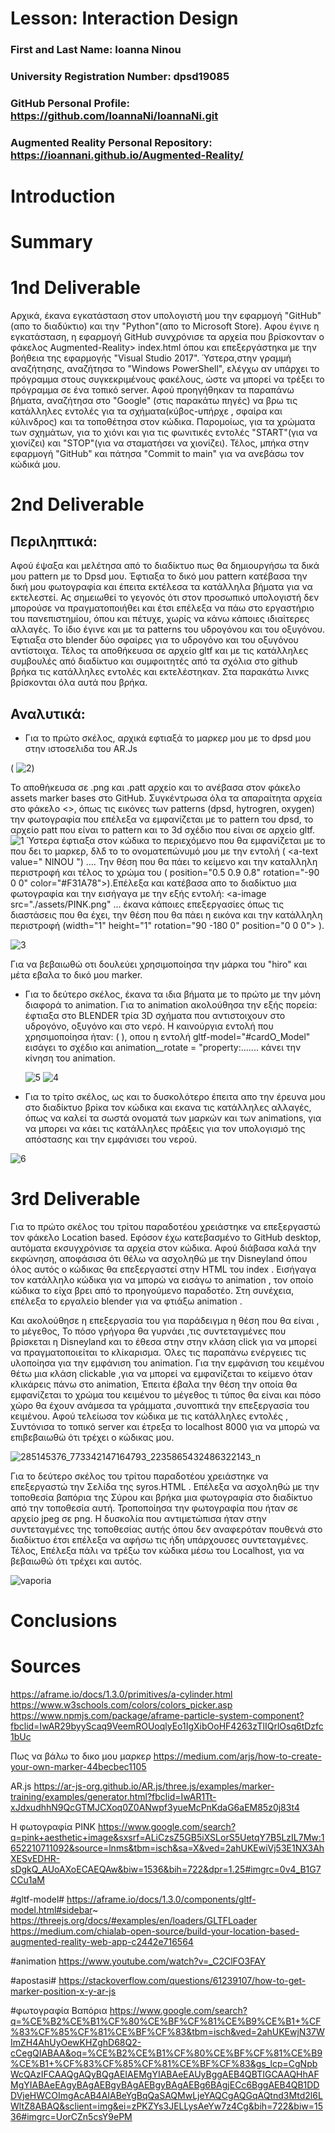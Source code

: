 # Lesson: Interaction Design

### First and Last Name: Ioanna Ninou
### University Registration Number: dpsd19085
### GitHub Personal Profile: https://github.com/IoannaNi/IoannaNi.git
### Augmented Reality Personal Repository: https://ioannani.github.io/Augmented-Reality/

# Introduction

# Summary


# 1nd Deliverable
Αρχικά, έκανα εγκατάσταση στον υπολογιστή μου την εφαρμογή "GitHub"(απο το διαδύκτιο) και την "Python"(απο το Microsoft Store). Αφου έγινε η εγκατάσταση, η εφαρμογή GitHub συνχρόνισε τα αρχεία που βρίσκονταν ο φάκελος Augmented-Reality> index.html όπου και επεξεργάστηκα με την βοήθεια της εφαρμογής  "Visual Studio 2017". Ύστερα,στην γραμμή αναζήτησης, αναζήτησα το "Windows PowerShell", ελέγχω αν υπάρχει το πρόγραμμα στους συγκεκριμένους φακέλους, ώστε να μπορεί να τρέξει το πρόγραμμα σε ένα τοπικό server. Αφού προηγήθηκαν τα παραπάνω βήματα, αναζήτησα στο "Google" (στις παρακάτω πηγές) να βρω τις κατάλληλες εντολές για τα σχήματα(κύβος-υπήρχε , σφαίρα και κύλινδρος) και τα τοποθέτησα στον κώδικα. Παρομοίως, για τα χρώματα των σχημάτων, για το χιόνι και για τις φωνιτικές εντολές "START"(για να χιονίζει) και "STOP"(για να σταματήσει να χιονίζει). Τέλος, μπήκα στην εφαρμογή "GitHub" και πάτησα "Commit to main" για να ανεβάσω τον κώδικά μου.

# 2nd Deliverable
<h2>Περιληπτικά:</h2>

Αφού έψαξα και μελέτησα από το διαδίκτυο πως θα δημιουργήσω τα δικά μου pattern με το Dpsd μου. Έφτιαξα το δικό μου pattern κατέβασα την δική μου φωτογραφία και έπειτα εκτέλεσα τα κατάλληλα βήματα για να εκτελεστεί.
Ας σημειωθεί το γεγονός ότι στον προσωπικό υπολογιστή δεν μπορούσε να  πραγματοποιήθει και έτσι επέλεξα να πάω στο εργαστήριο του πανεπιστημίου, όπου και πέτυχε, χωρίς να κάνω κάποιες ιδιαίτερες αλλαγές.
Το ίδιο έγινε και με τα patterns του  υδρογόνου και του οξυγόνου. Έφτιαξα στο blender δύο σφαίρες για το υδρογόνο και του οξυγόνου αντίστοιχα. Τέλος τα αποθήκευσα σε αρχείο gltf και με τις κατάλληλες συμβουλές από διαδίκτυο και συμφοιτητές από τα σχόλια στο github βρήκα τις κατάλληλες εντολές και εκτελέστηκαν. Στα παρακάτω λινκς βρίσκονται όλα αυτά που βρήκα.


<h2>Αναλυτικά:</h2>


- Για το πρώτο σκέλος, αρχικά εφτιαξά το μαρκερ μου με το dpsd μου στην ιστοσελιδα του AR.Js 

( ![2](https://user-images.githubusercontent.com/100956310/169598778-afa8f356-53aa-4779-a233-5179db0a6c9c.jpg))


 Το αποθήκευσα σε .png και .patt αρχείο και το ανέβασα στον φάκελο assets marker bases στο GitHub. Συγκέντρωσα όλα τα απαραίτητα αρχεία στο φάκελο <<assets>>, όπως τις εικόνες των patterns (dpsd, hytrogren, oxygen) την φωτογραφία που επέλεξα να εμφανίζεται με το pattern του dpsd, το αρχείο patt που είναι το pattern και το 3d σχέδιο που είναι σε αρχείο gltf. ![1](https://user-images.githubusercontent.com/100956310/169598663-78c63ff3-e538-41c9-bbf6-9507e2eaf2ec.jpg)
 Ύστερα έφτιαξα στον κώδικα το περιεχόμενο που θα εμφανίζεται με το που δει το μαρκερ,  δλδ το το ονοματεπώνυμό μου με την εντολή ( <a-text value=" NINOU ") .... Την θέση που θα πάει το κείμενο και την καταλληλη περιστροφή και τέλος το χρώμα του ( position="0.5 0.9 0.8" rotation="-90 0 0" color="#F31A78"></a-text>).Επέλεξα και κατέβασα απο το διαδίκτυο μια φωτογραφία και την εισήγαγα με την εξής εντολή: <a-image src="./assets/PINK.png" </a-image> ...  έκανα κάποιες επεξεργασίες όπως τις διαστάσεις που θα έχει, την  θέση που θα πάει η εικόνα και την κατάλληλη περιστροφή (width="1"  height="1" rotation="90 -180 0" position="0 0 0"> ). 
 
 
 ![3](https://user-images.githubusercontent.com/100956310/169598984-ff636c33-33f0-46fb-8231-382281d844ee.jpg)



Για να βεβαιωθώ οτι δουλεύει χρησιμοποίησα την μάρκα του "hiro" και μέτα εβαλα το δικό μου marker.
- Για το δεύτερο σκέλος, έκανα τα ιδια βήματα με το πρώτο με την μόνη διαφορά το animation. Για το animation ακολούθησα την εξής πορεία: έφτιαξα στο BLENDER τρία 3D σχήματα που αντιστοιχουν στο υδρογόνο, οξυγόνο και στο νερό. Η καινούργια εντολή που χρησιμοποίησα ήταν: ( <a-entity position="0 1 0" rotation="0 90 0" scale="0.3 0.3 0.3" gltf-model="#cardO_Model"         animation__rotate = "property: rotation; dur: 5000; easing: linear; dir: normal; from:0 0 0; to: 360 0 0; loop: true;" ></a-entity>), οπου η εντολή gltf-model="#cardO_Model"  εισάγει το σχέδιο και animation__rotate = "property:....... κάνει την κίνηση του animation. 
 
  ![5](https://user-images.githubusercontent.com/100956310/169599138-582b0c97-e605-4292-a7b8-5c92f53fb6f1.jpg)
 ![4](https://user-images.githubusercontent.com/100956310/169599186-bad15ca3-3f8a-4afc-bb5a-44eb4dcbad0f.jpg)

 
- Για το τρίτο σκέλος, ως και το δυσκολότερο έπειτα απο την έρευνα μου στο διαδίκτυο βρίκα τον κώδικα και εκανα τις κατάλληλες αλλαγές, όπως να καλεί τα σωστά ονοματά των μαρκών και των animations, για να μπορει να κάει τις κατάλληλες πράξεις για τον υπολογισμό της απόστασης και την εμφάνισει του νερού. 

![6](https://user-images.githubusercontent.com/100956310/169599281-f678bc5d-7f12-49e4-b7a7-a76955d6bfd8.jpg)





# 3rd Deliverable 
 
 
 Για το πρώτο σκέλος του τρίτου παραδοτέου χρειάστηκε να επεξεργαστώ τον φάκελο Location based. Εφόσον έχω κατεβασμένο το GitHub desktop, αυτόματα εκσυγχρόνισε τα αρχεία στον κώδικα. Αφού διάβασα καλά την εκφώνηση, αποφάσισα ότι θέλω να ασχοληθώ με την Disneyland όπου όλος αυτός ο κώδικας θα επεξεργαστεί στην HTML του index . Εισήγαγα τον κατάλληλο κώδικα για να μπορώ να εισάγω το  animation , τον οποίο κώδικα το είχα βρει από το προηγούμενο παραδοτέο. Στη συνέχεια, επέλεξα το εργαλείο blender για να φτιάξω animation .

  <a-assets>
    <a-asset-item id="Disney" src="/assets/disney_p1.gltf"></a-asset-item>
  </a-assets>

Και ακολούθησε η επεξεργασία του για παράδειγμα η θέση που θα είναι , το μέγεθος, Το πόσο γρήγορα θα γυρνάει ,τις συντεταγμένες που βρίσκεται η  Disneyland και το έθεσα στην στην κλάση click για να μπορεί να πραγματοποιείται το κλίκαρισμα. Όλες τις παραπάνω ενέργειες τις υλοποίησα για την εμφάνιση του animation.
Για την εμφάνιση του κειμένου θέτω μια κλάση clickable ,για να μπορεί να εμφανίζεται το κείμενο όταν κλικάρεις πάνω στο animation, Έπειτα έβαλα την θέση την οποία θα εμφανίζεται το χρώμα του κειμένου το μέγεθος τι τύπος θα είναι και πόσο χώρο θα έχουν ανάμεσα τα γράμματα ,συνοπτικά την επεξεργασία του κειμένου. Αφού τελείωσα τον κώδικα με τις κατάλληλες εντολές , Συντόνισα το τοπικό server και έτρεξα το localhost 8000 για να μπορώ να επιβεβαιωθώ ότι τρέχει ο κώδικας μου.
 
 ![285145376_773342147164793_2235865432486322143_n](https://user-images.githubusercontent.com/100956310/171845213-bd202797-d1a6-4ca7-aa54-ac1f7f50f119.jpg)
 
 Για το δεύτερο σκέλος του τρίτου παραδοτέου χρειάστηκε να επεξεργαστώ την Σελίδα της syros.HTML . Επέλεξα να ασχοληθώ με την τοποθεσία βαπόρια της Σύρου και βρήκα μια φωτογραφία στο διαδίκτυο από την τοποθεσία αυτή. Τροποποίησα την φωτογραφία που ήταν σε αρχείο jpeg σε png. Η δυσκολία που αντιμετώπισα ήταν στην συντεταγμένες της τοποθεσίας αυτής όπου δεν αναφερόταν πουθενά στο διαδίκτυο έτσι επέλεξα να αφήσω τις ήδη υπάρχουσες συντεταγμένες. Τέλος, Επέλεξα πάλι να τρέξω τον κώδικα μέσω του Localhost, για να βεβαιωθώ ότι τρέχει και αυτός.
 
 
 ![vaporia](https://user-images.githubusercontent.com/100956310/171846429-0e439737-d6c4-4def-a47a-22358f335ea7.jpg)




# Conclusions


# Sources
https://aframe.io/docs/1.3.0/primitives/a-cylinder.html
https://www.w3schools.com/colors/colors_picker.asp
https://www.npmjs.com/package/aframe-particle-system-component?fbclid=IwAR29byyScaq9VeemROUoqlyEo1IgXibOoHF4263zTlIQrlOsq6tDzfc1bUc

Πως να βάλω το δικο μου μαρκερ
https://medium.com/arjs/how-to-create-your-own-marker-44becbec1105
 
AR.js 
https://ar-js-org.github.io/AR.js/three.js/examples/marker-training/examples/generator.html?fbclid=IwAR1Tt-xJdxudhhN9QcGTMJCXoq0Z0ANwpf3yueMcPnKdaG6aEM85z0j83t4

Η φωτογραφία PINK
https://www.google.com/search?q=pink+aesthetic+image&sxsrf=ALiCzsZ5GB5iXSLorS5UetqY7B5LzIL7Mw:1652210711092&source=lnms&tbm=isch&sa=X&ved=2ahUKEwiVj53E1NX3AhXESvEDHR-sDgkQ_AUoAXoECAEQAw&biw=1536&bih=722&dpr=1.25#imgrc=0v4_B1G7CCu1aM

#gltf-model#
https://aframe.io/docs/1.3.0/components/gltf-model.html#sidebar~
https://threejs.org/docs/#examples/en/loaders/GLTFLoader
https://medium.com/chialab-open-source/build-your-location-based-augmented-reality-web-app-c2442e716564

#animation
https://www.youtube.com/watch?v=_C2ClFO3FAY

#apostasi#
https://stackoverflow.com/questions/61239107/how-to-get-marker-position-x-y-ar-js
 
 #φωτογραφία Βαπόρια
 https://www.google.com/search?q=%CE%B2%CE%B1%CF%80%CE%BF%CF%81%CE%B9%CE%B1+%CF%83%CF%85%CF%81%CE%BF%CF%83&tbm=isch&ved=2ahUKEwjN37WImZH4AhUyOewKHZghD68Q2-cCegQIABAA&oq=%CE%B2%CE%B1%CF%80%CE%BF%CF%81%CE%B9%CE%B1+%CF%83%CF%85%CF%81%CE%BF%CF%83&gs_lcp=CgNpbWcQAzIFCAAQgAQyBQgAEIAEMgYIABAeEAUyBggAEB4QBTIGCAAQHhAFMgYIABAeEAgyBAgAEBgyBAgAEBgyBAgAEBg6BAgjECc6BggAEB4QB1DDDVjeHWCOImgAcAB4AIABeYgBqQaSAQMwLjeYAQCgAQGqAQtnd3Mtd2l6LWltZ8ABAQ&sclient=img&ei=zPKZYs3JELLysAeYw7z4Cg&bih=722&biw=1536#imgrc=UorCZn5csY9ePM

